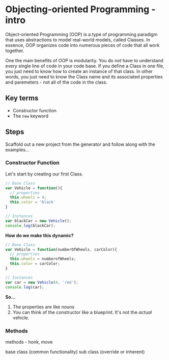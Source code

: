 # Objecting-oriented Programming - intro

Object-oriented Programming (OOP) is a type of programming paradigm that uses abstractions to model real-world models, called Classes. In essence, OOP organizes code into numerous pieces of code that all work together.

One the main benefits of OOP is modularity. You do *not* have to understand every single line of code in your code base. If you define a Class in one file, you just need to know how to create an instance of that class. In other words, you just need to know the Class name and its associated properties and paremeters - not all of the code in the class.

## Key terms

- Constructor function
- The `new` keyword

## Steps

Scaffold out a new project from the generator and follow along with the examples...

### Constructor Function

Let's start by creating our first Class.

```javascript
// Base Class
var Vehicle = function(){
  // properties
  this.wheels = 4;
  this.color = 'black'
}

// Instances
var blackCar = new Vehicle();
console.log(blackCar);
```

**How do we make this dynamic?**


```javascript
// Base Class
var Vehicle = function(numberOfWheels, carColor){
  // properties
  this.wheels = numberofWheels;
  this.color = carColor;
}

// Instances
var car = new Vehicle(4, 'red');
console.log(car);
```

**So...**

1. The properties are like nouns
1. You can think of the constructor like a blueprint. It's not the *actual* vehicle.


### Methods

methods - honk, move





base class (common functionality)
  sub class (override or inherent)

